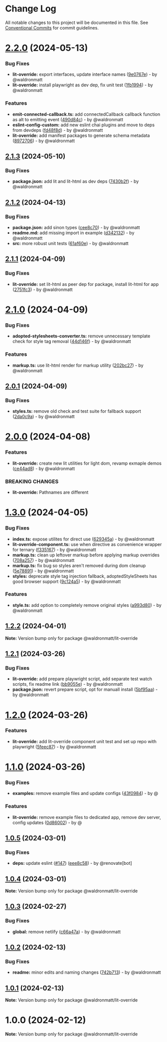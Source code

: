 # Change Log

All notable changes to this project will be documented in this file.
See [Conventional Commits](https://conventionalcommits.org) for commit guidelines.

# [2.2.0](https://github.com/waldronmatt/groundwork/compare/@waldronmatt/lit-override@2.1.3...@waldronmatt/lit-override@2.2.0) (2024-05-13)

### Bug Fixes

* **lit-override:** export interfaces, update interface names ([9e0767e](https://github.com/waldronmatt/groundwork/commit/9e0767e3944886027d25649a54ce18bdf388a054)) - by @waldronmatt
* **lit-override:** install playwright as dev dep, fix unit test ([1fb1994](https://github.com/waldronmatt/groundwork/commit/1fb19945cc019e53d7b346bd0d368c21e54e611f)) - by @waldronmatt

### Features

* **emit-connected-callback.ts:** add connectedCallback callback function as alt to emitting event ([490d84c](https://github.com/waldronmatt/groundwork/commit/490d84c0d4e1191b23c7fb7adfb9926445392746)) - by @waldronmatt
* **eslint-config-custom:** add new eslint chai plugins and move to deps from devdeps ([fd48f8d](https://github.com/waldronmatt/groundwork/commit/fd48f8db669d59fcee7306ea9310ac0de78439be)) - by @waldronmatt
* **lit-override:** add manifest packages to generate schema metadata ([8972706](https://github.com/waldronmatt/groundwork/commit/897270638de0a3db44933fb613a95558bc72e348)) - by @waldronmatt

## [2.1.3](https://github.com/waldronmatt/groundwork/compare/@waldronmatt/lit-override@2.1.2...@waldronmatt/lit-override@2.1.3) (2024-05-10)

### Bug Fixes

* **package.json:** add lit and lit-html as dev deps ([7430b2f](https://github.com/waldronmatt/groundwork/commit/7430b2f0127e280c74ca7766e01f3fa5494625e9)) - by @waldronmatt

## [2.1.2](https://github.com/waldronmatt/groundwork/compare/@waldronmatt/lit-override@2.1.1...@waldronmatt/lit-override@2.1.2) (2024-04-13)

### Bug Fixes

* **package.json:** add sinon types ([cee8c70](https://github.com/waldronmatt/groundwork/commit/cee8c70ea07644093a18f9748bf1edc2f1b07e12)) - by @waldronmatt
* **readme.md:** add missing import in example ([d342132](https://github.com/waldronmatt/groundwork/commit/d3421321152f78a0f23e97ca5ad720b74cc2ae23)) - by @waldronmatt
* **src:** more robust unit tests ([61af60e](https://github.com/waldronmatt/groundwork/commit/61af60e94b4f1e34da9e48030b0f3a2694c82595)) - by @waldronmatt

## [2.1.1](https://github.com/waldronmatt/groundwork/compare/@waldronmatt/lit-override@2.1.0...@waldronmatt/lit-override@2.1.1) (2024-04-09)

### Bug Fixes

* **lit-override:** set lit-html as peer dep for package, install lit-html for app ([2751fc3](https://github.com/waldronmatt/groundwork/commit/2751fc30a59edb94c442b1407fcf6c9991d8f299)) - by @waldronmatt

# [2.1.0](https://github.com/waldronmatt/groundwork/compare/@waldronmatt/lit-override@2.0.1...@waldronmatt/lit-override@2.1.0) (2024-04-09)

### Bug Fixes

* **adopted-stylesheets-converter.ts:** remove unnecessary template check for style tag removal ([44d146f](https://github.com/waldronmatt/groundwork/commit/44d146fb705ee2edaa52de90a23ec9235cc50c8d)) - by @waldronmatt

### Features

* **markup.ts:** use lit-html render for markup utility ([202bc27](https://github.com/waldronmatt/groundwork/commit/202bc27e786b80cbb7f03e46d211a3d1d5b88e0c)) - by @waldronmatt

## [2.0.1](https://github.com/waldronmatt/groundwork/compare/@waldronmatt/lit-override@2.0.0...@waldronmatt/lit-override@2.0.1) (2024-04-09)

### Bug Fixes

* **styles.ts:** remove old check and test suite for fallback support ([2da0c9a](https://github.com/waldronmatt/groundwork/commit/2da0c9aa5db8ab777417581a375a5456f297f242)) - by @waldronmatt

# [2.0.0](https://github.com/waldronmatt/groundwork/compare/@waldronmatt/lit-override@1.3.0...@waldronmatt/lit-override@2.0.0) (2024-04-08)

### Features

* **lit-override:** create new lit utilities for light dom, revamp exmaple demos ([ce44ad8](https://github.com/waldronmatt/groundwork/commit/ce44ad86c4399fa1fb6226171fd511a1b36ceeb0)) - by @waldronmatt

### BREAKING CHANGES

* **lit-override:** Pathnames are different

# [1.3.0](https://github.com/waldronmatt/groundwork/compare/@waldronmatt/lit-override@1.2.2...@waldronmatt/lit-override@1.3.0) (2024-04-05)

### Bug Fixes

* **index.ts:** expose utilites for direct use ([629345a](https://github.com/waldronmatt/groundwork/commit/629345a1654423fbd8477ba5e32ab0d14f07538f)) - by @waldronmatt
* **lit-override-component.ts:** use when directive as convenience wrapper for ternary ([f335167](https://github.com/waldronmatt/groundwork/commit/f3351679025cc7312905ada928e0569fe020cbd7)) - by @waldronmatt
* **markup.ts:** clean up leftover markup before applying markup overrides ([708a257](https://github.com/waldronmatt/groundwork/commit/708a2577b5b9dbf80c395da8990be2c82a4b6795)) - by @waldronmatt
* **markup.ts:** fix bug so styles aren't removed during dom cleanup ([5e78891](https://github.com/waldronmatt/groundwork/commit/5e78891ba7f88902e1823121760b5c155c0eb4df)) - by @waldronmatt
* **styles:** deprecate style tag injection fallback, adoptedStyleSheets has good browser support ([9c124a5](https://github.com/waldronmatt/groundwork/commit/9c124a5165f9b649c79686e3f0bb61d7daf20d5e)) - by @waldronmatt

### Features

* **style.ts:** add option to completely remove original styles ([a993d80](https://github.com/waldronmatt/groundwork/commit/a993d803ab7f3285684a2973a5f88e753f8a7798)) - by @waldronmatt

## [1.2.2](https://github.com/waldronmatt/groundwork/compare/@waldronmatt/lit-override@1.2.1...@waldronmatt/lit-override@1.2.2) (2024-04-01)

**Note:** Version bump only for package @waldronmatt/lit-override

## [1.2.1](https://github.com/waldronmatt/groundwork/compare/@waldronmatt/lit-override@1.2.0...@waldronmatt/lit-override@1.2.1) (2024-03-26)

### Bug Fixes

* **lit-override:** add prepare playwright script, add separate test watch scripts, fix readme link ([bb9055e](https://github.com/waldronmatt/groundwork/commit/bb9055e1909a0d06969462548a2a775d400f7acb)) - by @waldronmatt
* **package.json:** revert prepare script, opt for manuall install ([5bf95aa](https://github.com/waldronmatt/groundwork/commit/5bf95aa04ac48295a74cd433421bbe79edbbc674)) - by @waldronmatt

# [1.2.0](https://github.com/waldronmatt/groundwork/compare/@waldronmatt/lit-override@1.1.0...@waldronmatt/lit-override@1.2.0) (2024-03-26)

### Features

* **lit-override:** add lit-override component unit test and set up repo with playwright ([5feec87](https://github.com/waldronmatt/groundwork/commit/5feec87948a51fdafe2d94c4dd7b60d633d020c1)) - by @waldronmatt

# [1.1.0](https://github.com/waldronmatt/groundwork/compare/@waldronmatt/lit-override@1.0.5...@waldronmatt/lit-override@1.1.0) (2024-03-26)

### Bug Fixes

* **examples:** remove example files and update configs ([43f0984](https://github.com/waldronmatt/groundwork/commit/43f09843ea64a932fc6a283a4cc8eec9a6bdb3a5)) - by @

### Features

* **lit-override:** remove example files to dedicated app, remove dev server, config updates ([0d86002](https://github.com/waldronmatt/groundwork/commit/0d86002bff3f816f019a81b9ddc6f3c28a480cdc)) - by @

## [1.0.5](https://github.com/waldronmatt/groundwork/compare/@waldronmatt/lit-override@1.0.4...@waldronmatt/lit-override@1.0.5) (2024-03-01)

### Bug Fixes

* **deps:** update eslint ([#147](https://github.com/waldronmatt/groundwork/issues/147)) ([eee8c58](https://github.com/waldronmatt/groundwork/commit/eee8c58660c863f2588ed8a79ddd9259b1942aaf)) - by @renovate[bot]

## [1.0.4](https://github.com/waldronmatt/groundwork/compare/@waldronmatt/lit-override@1.0.3...@waldronmatt/lit-override@1.0.4) (2024-03-01)

**Note:** Version bump only for package @waldronmatt/lit-override

## [1.0.3](https://github.com/waldronmatt/groundwork/compare/@waldronmatt/lit-override@1.0.2...@waldronmatt/lit-override@1.0.3) (2024-02-27)

### Bug Fixes

* **global:** remove netlify ([c66a47a](https://github.com/waldronmatt/groundwork/commit/c66a47a020530a6c1f809e658c5d4f44ae98bf58)) - by @waldronmatt

## [1.0.2](https://github.com/waldronmatt/groundwork/compare/@waldronmatt/lit-override@1.0.1...@waldronmatt/lit-override@1.0.2) (2024-02-13)

### Bug Fixes

* **readme:** minor edits and naming changes ([742b713](https://github.com/waldronmatt/groundwork/commit/742b713484a539f00f4266fda96f6638c1f2d1f4)) - by @waldronmatt

## [1.0.1](https://github.com/waldronmatt/groundwork/compare/@waldronmatt/lit-override@1.0.0...@waldronmatt/lit-override@1.0.1) (2024-02-13)

**Note:** Version bump only for package @waldronmatt/lit-override

# 1.0.0 (2024-02-12)

**Note:** Version bump only for package @waldronmatt/lit-override
